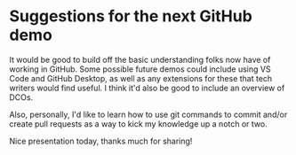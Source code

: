 # Suggestions for the next GitHub demo

It would be good to build off the basic understanding folks now have of working in GitHub. Some possible future demos could include using VS Code and GitHub Desktop, as well as any extensions for these that tech writers would find useful. I think it'd also be good to include an overview of DCOs. 

Also, personally, I'd like to learn how to use git commands to commit and/or create pull requests as a way to kick my knowledge up a notch or two.

Nice presentation today, thanks much for sharing!
